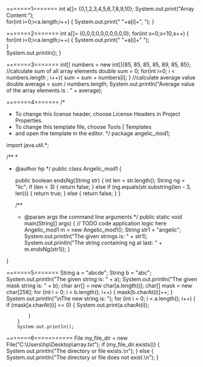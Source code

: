 =======1=======
int a[]= {0,1,2,3,4,5,6,7,8,9,10};
        System.out.print("Array Content:");  
        for(int i=0;i<a.length;i++) 
        {
            System.out.print(" "+a[i]+", ");
        } 

=======2=======
int a[]= {0,0,0,0,0,0,0,0,0,0};
        for(int x=0;x<10;x++) {
            for(int i=0;i<a.length;i++) 
            {
                System.out.print(" "+a[i]+" ");   
            }  
            System.out.println();
        }


=======3=======
      int[] numbers = new int[]{85, 85, 85, 85, 89, 85, 85};
       //calculate sum of all array elements
       double sum = 0;
       for(int i=0; i < numbers.length ; i++){
        sum = sum + numbers[i];
        }
       //calculate average value
        double average = sum / numbers.length;
        System.out.println("Average value of the array elements is : " + average); 


=======4======= /*
 * To change this license header, choose License Headers in Project Properties.
 * To change this template file, choose Tools | Templates
 * and open the template in the editor.
 */
package angelic_mod1;

import java.util.*;

/**
 *
 * @author hp
 */
public class Angelic_mod1 {

    public boolean endsNg(String str) {
        int len = str.length();
        String ng = "lic";
        if (len < 3) {
            return false;
        } else if (ng.equals(str.substring(len - 3, len))) {
            return true;
        } else {
            return false;
        }
    }

    /**
     * @param args the command line arguments
     */
    public static void main(String[] args) {
        // TODO code application logic here
        Angelic_mod1 m = new Angelic_mod1();
        String str1 = "angelic";
        System.out.println("The given strings is: " + str1);
        System.out.println("The string containing ng at last: " + m.endsNg(str1));
    }

}

=======5=======
String a = "abcde";
        String b = "abc";
        System.out.println("The given string is: " + a);
        System.out.println("The given mask string is: " + b);
        char arr[] = new char[a.length()];
        char[] mask = new char[256];
        for (int i = 0; i < b.length(); i++) {
            mask[b.charAt(i)]++;
        }
        System.out.println("\nThe new string is: ");
        for (int i = 0; i < a.length(); i++) {
            if (mask[a.charAt(i)] == 0) {
                System.out.print(a.charAt(i));
                
            }
        }
        System.out.println();

=======6===========
        File my_file_dir = new File("C:\\Users\\hp\\Desktop\\array.txt");
        if (my_file_dir.exists()) {
            System.out.println("The directory or file exists.\n");
        } else {
            System.out.println("The directory or file does not exist.\n");
        }
